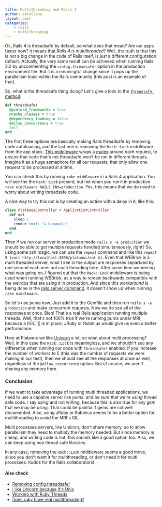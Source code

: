 ```yaml
---
title: Multithreading and Rails 4
author: aarellano
layout: post
categories:
    - rails
    - multithreading
---
```


Ok, Rails 4 is threadsafe by default, so what does that mean? Are our apps faster now? It means that *Rails 4 is multithreaded*? Well, the truth is that this is not a big change in the code of Rails itself, is *just* a different configuration default. Actually, the very same result can be achieved when running Rails 3.2 by uncommenting the `config.threadsafe!` option in the production environment file. But it is a meaningful change since it pops up the parallelism topic within the Rails community (this post is an example of that).

So, what is the threadsafe thing doing? Let's give a look to the [`threadsafe!` method][1]:

```ruby
def threadsafe!
  @preload_frameworks = true
  @cache_classes = true
  @dependency_loading = false
  @allow_concurrency = true
  self
end
```

The first three options are basically making Rails threadsafe by removing code autoloading, and the last one is removing the `Rack::Lock` middleware from the app stack. [This middleware][2] wraps a [mutex][3] around each request, to ensure that code that's not threadsafe won't be run in different threads. Imagine it as a huge semaphore for all our requests, that only allow one request to be processed at a time.

You can check this by running `rake middleware` in a Rails 4 application. You will see the the `Rack::Lock` present, but not when you run it in production `rake middleware RAILS_ENV=production`. Yes, this means that we do need to worry about writing threadsafe code.

A nice way to try this out is by creating an action with a delay in it, like this:

```ruby
class PlatanusController < ApplicationController
  def eat
    sleep 1
    render text: "a banana\n"
  end
end
```

Then if we run our server in production mode `rails s -e production` we should be able to get multiple requests handled simultaneously, right? So, using some zsh magic, we can use the `repeat` command and like this `repeat 5 (curl http://localhost:3000/platanus/eat &)`. Even that WEBrick is a multi threaded server, what I see in the output are responses separtaed by one second each one: not multi threading here. After some time wondering what was going on, I figured out that the `Rack::Lock` middleware is being used when running WEBrick, as a way to remain backwards compatible with the weirdos that are using it in production. And since this *workaround* is being done in the [rails server command][4], it doesn't show up when running `rake middleware`.

So let's use puma now. Just add it to the Gemfile and then run `rails s -e production` and make concurrent requests. Now we do see all of the responses at once. Bien! That's a real Rails application running multiple threads. Well, that's not 100% true if we're running puma under MRI, because a [GIL] [5] is in place; JRuby or Rubinius would give us even a better performance.

Here at Platanus we like [Unicorn][6] a lot, so what about multi processing? Well, in this case the `Rack::Lock` is meaningless, and we shouldn't see any difference when running our code with `threadsafe!` enabled. If you increase the number of workers to 5 (this was the number of requests we were making in our test), then we should see all the responses at once as well, regardless of the `@allow_concurrency` option. But of course, we aren't sharing any memory here.

### Conclusion

If we want to take advantage of running multi threaded applications, we need to use a capable server like puma, and be sure that we're *using* thread safe code. I say *using* and not writing, because this is also true for any *gem* that we may be using. That could be painful if gems are not well documented. Also, using JRuby or Rubinius seems to be a better option for multithreading to avoid the MRI's GIL.

Multi processes servers, like Unicorn, don't share memory, so to allow parallelism they need to multiply the memory needed. But since memory is cheap, and writing code is not, this sounds like a good option too. Also, we can keep using non thread safe libraries.

In any case, removing the `Rack::Lock` middleware seems a good move, since you don't want it for multithreading, or don't need it for multi processes. Kudos for the Rails collaborators!

#### Also check

* [Removing config.threadsafe!](http://tenderlovemaking.com/2012/06/18/removing-config-threadsafe.html)
* [I like Unicorn because it's Unix](http://tomayko.com/writings/unicorn-is-unix)
* [Working with Ruby Threads](http://www.jstorimer.com/products/working-with-ruby-threads)
* [Does ruby have real multithreading?](http://stackoverflow.com/questions/56087/does-ruby-have-real-multithreading)


[1]: https://github.com/rails/rails/blob/568394659c3e56581c684df77c0cc0e6e264a99f/railties/lib/rails/application/configuration.rb#L99-105
[2]: https://github.com/rack/rack/blob/master/lib/rack/lock.rb
[3]: http://www.ruby-doc.org/core-2.0.0/Mutex.html
[4]: https://github.com/rails/rails/blob/master/railties/lib/rails/commands/server.rb#L81-87
[5]: http://en.wikipedia.org/wiki/Global_Interpreter_Lock
[6]: http://unicorn.bogomips.org/
